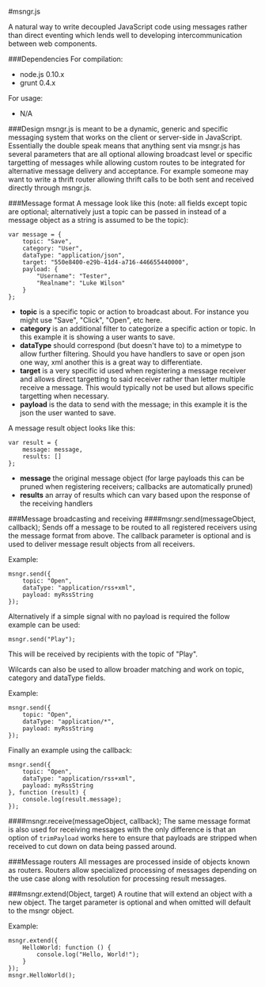 #msngr.js

A natural way to write decoupled JavaScript code using messages rather than direct eventing which lends well to developing intercommunication between web components.

###Dependencies
For compilation:
- node.js 0.10.x
- grunt 0.4.x

For usage:
- N/A

###Design
msngr.js is meant to be a dynamic, generic and specific messaging system that works on the client or server-side in JavaScript. Essentially the double speak means that anything sent via msngr.js has several parameters that are all optional allowing broadcast level or specific targetting of messages while allowing custom routes to be integrated for alternative message delivery and acceptance. For example someone may want to write a thrift router allowing thrift calls to be both sent and received directly through msngr.js.

###Message format
A message look like this (note: all fields except topic are optional; alternatively just a topic can be passed in instead of a message object as a string is assumed to be the topic):

```
var message = {
	topic: "Save",
	category: "User",
	dataType: "application/json",
	target: "550e8400-e29b-41d4-a716-446655440000",
	payload: {
		"Username": "Tester",
		"Realname": "Luke Wilson"
	}
};
```
- **topic** is a specific topic or action to broadcast about. For instance you might use "Save", "Click", "Open", etc here.
- **category** is an additional filter to categorize a specific action or topic. In this example it is showing a user wants to save.
- **dataType** should correspond (but doesn't have to) to a mimetype to allow further filtering. Should you have handlers to save or open json one way, xml another this is a great way to differentiate. 
- **target** is a very specific id used when registering a message receiver and allows direct targetting to said receiver rather than letter multiple receive a message. This would typically not be used but allows specific targetting when necessary.
- **payload** is the data to send with the message; in this example it is the json the user wanted to save.

A message result object looks like this:

```
var result = {
	message: message,
	results: []
};
```
- **message** the original message object (for large payloads this can be pruned when registering receivers; callbacks are automatically pruned)
- **results** an array of results which can vary based upon the response of the receiving handlers

###Message broadcasting and receiving
####msngr.send(messageObject, callback);
Sends off a message to be routed to all registered receivers using the message format from above. The callback parameter is optional and is used to deliver message result objects from all receivers.

Example:
```
msngr.send({
	topic: "Open",
	dataType: "application/rss+xml",
	payload: myRssString
});
```

Alternatively if a simple signal with no payload is required the follow example can be used:

```
msngr.send("Play");
```
This will be received by recipients with the topic of "Play".

Wilcards can also be used to allow broader matching and work on topic, category and dataType fields.

Example:
```
msngr.send({
	topic: "Open",
	dataType: "application/*",
	payload: myRssString
});
```

Finally an example using the callback:
```
msngr.send({
	topic: "Open",
	dataType: "application/rss+xml",
	payload: myRssString
}, function (result) {
	console.log(result.message);
});
```

####msngr.receive(messageObject, callback);
The same message format is also used for receiving messages with the only difference is that an option of ```trimPayload``` works here to ensure that payloads are stripped when received to cut down on data being passed around.

###Message routers
All messages are processed inside of objects known as routers. Routers allow specialized processing of messages depending on the use case along with resolution for processing result messages.



###msngr.extend(Object, target)
A routine that will extend an object with a new object. The target parameter is optional and when omitted will default to the msngr object.

Example:
```
msngr.extend({
	HelloWorld: function () {
		console.log("Hello, World!");
	}
});
msngr.HelloWorld();
```